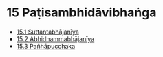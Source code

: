 # 15 Paṭisambhidāvibhaṅga

* [15.1 Suttantabhājanīya](15/15.1.md)
* [15.2 Abhidhammabhājanīya](15/15.2.md)
* [15.3 Pañhāpucchaka](15/15.3.md)
